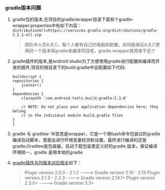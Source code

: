 ### gradle版本问题
1. gradle包的版本,在项目的gradle/wrapper目录下面有个gradle-wrapper.properties中有如下内容：
`distributionUrl=https\://services.gradle.org/distributions/gradle-2.2.1-all.zip`
    >团队中人员A,B,C，每个人都有自己的电脑和配置，如何能保证A,B,C使用同一个版本得gradle来编译项目呢，gradle wrapper就用来干这个

2. gradle插件的版本,是android studio为了方便使用gradle进行配置和编译而开发的插件,项目的根目录下的build.gradle中会配置如下代码:
    ```
    buildscript {
    repositories {
        jcenter()
    }
    dependencies {
        classpath 'com.android.tools.build:gradle:2.3.0'

        // NOTE: Do not place your application dependencies here; they belong
        // in the individual module build.gradle files
    }
    }
    ```
3. gradle 与 gradlew: W意思是wrapper，它是一个用bash命令包装过的gradle编译启动脚本，里面会进行环境变量检测和设置。最终进行编译的还是gradle;Gradlew是包装器，自动下载包装里定义好的gradle 版本，保证编译环境统一，gradle 是用本地的gradle

4. [gradle插件与包版本对应相关](https://developer.android.com/studio/releases/gradle-plugin.html)如下：
    > Plugin version 2.0.0 - 2.1.2 ----> Gradle version 2.10 - 2.13
    > Plugin version 2.1.3 - 2.2.3 ----> Gradle version 2.14.1+
    > Plugin version 2.3.0+ ----> Gradle version 3.3+
